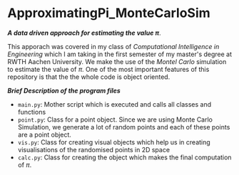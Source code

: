 # ApproximatingPi_MonteCarloSim

***A data driven approach for estimating the value $\pi$***.

This apporach was covered in my class of *Computational Intelligence in Engineering* which I am taking in the first semester of my master's degree at RWTH Aachen University. We 
make the use of the *Montel Carlo* simulation to estimate the value of $\pi$. One of the most important features of this repository is that the the whole code is object oriented.

***Brief Description of the program files***
* `main.py`: Mother script which is executed and calls all classes and functions
* `point.py`: Class for a point object. Since we are using Monte Carlo Simulation, we generate a lot of random points and each of these points are a point object. 
* `vis.py`: Class for creating visual objects which help us in creating visualisations of the randomised points in 2D space
* `calc.py`: Class for creating the object which makes the final computation of $\pi$.

